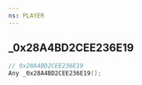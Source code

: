 ```yaml
---
ns: PLAYER
---
```

## _0x28A4BD2CEE236E19

```c
// 0x28A4BD2CEE236E19
Any _0x28A4BD2CEE236E19();
```

